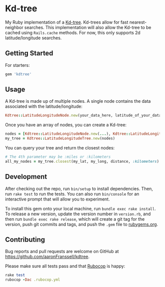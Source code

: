# Kd-tree

My Ruby implementation of a [Kd-tree](https://en.wikipedia.org/wiki/K-d_tree). Kd-trees allow for fast nearest-neighbor searches. This implementation will also allow the Kd-tree to be cached using ```Rails.cache``` methods. For now, this only supports 2d latitude/longitude searches.

## Getting Started

For starters:

```ruby
gem 'kdtree'
```

## Usage

A Kd-tree is made up of multiple nodes. A single node contains the data associated with the latitude/longitude:

```ruby
Kdtree::LatitudeLongitudeNode.new(your_data_here, latitude_of_your_data, longitude_of_your_data)
```

Once you have an array of nodes, you can create a Kd-tree:
```ruby
nodes = [Kdtree::LatitudeLongitudeNode.new(...), Kdtree::LatitudeLongitudeNode.new(...)]
my_tree = Kdtree::LatitudeLongitudeTree.new(nodes)
```

You can query your tree and return the closest nodes:
```ruby
# The 4th parameter may be :miles or :kilometers
all_my_nodes = my_tree.closest(my_lat, my_long, distance, :kilometers)
```

## Development

After checking out the repo, run `bin/setup` to install dependencies. Then, run `rake test` to run the tests. You can also run `bin/console` for an interactive prompt that will allow you to experiment.

To install this gem onto your local machine, run `bundle exec rake install`. To release a new version, update the version number in `version.rb`, and then run `bundle exec rake release`, which will create a git tag for the version, push git commits and tags, and push the `.gem` file to [rubygems.org](https://rubygems.org).

## Contributing

Bug reports and pull requests are welcome on GitHub at https://github.com/aaronFranssell/kdtree.

Please make sure all tests pass and that [Rubocop](https://github.com/bbatsov/rubocop) is happy:
```ruby
rake test
rubocop -Dac .rubocop.yml
```


